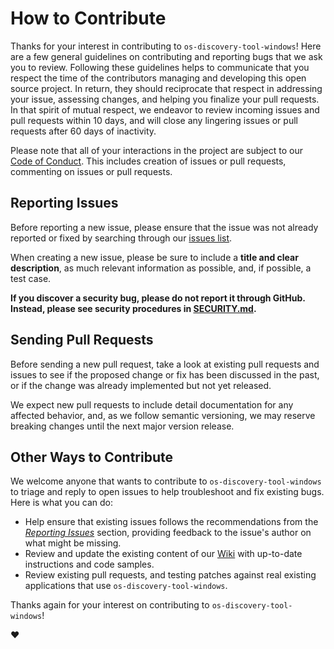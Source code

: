 # How to Contribute

Thanks for your interest in contributing to `os-discovery-tool-windows`! Here are a few general guidelines on contributing and
reporting bugs that we ask you to review. Following these guidelines helps to communicate that you respect the time of
the contributors managing and developing this open source project. In return, they should reciprocate that respect in
addressing your issue, assessing changes, and helping you finalize your pull requests. In that spirit of mutual respect,
we endeavor to review incoming issues and pull requests within 10 days, and will close any lingering issues or pull
requests after 60 days of inactivity.

Please note that all of your interactions in the project are subject to our [Code of Conduct](/CODE_OF_CONDUCT.md). This
includes creation of issues or pull requests, commenting on issues or pull requests.

## Reporting Issues

Before reporting a new issue, please ensure that the issue was not already reported or fixed by searching through our
[issues list](https://github.com/cisco-intersight/os-discovery-tool-windows/issues).

When creating a new issue, please be sure to include a **title and clear description**, as much relevant information as
possible, and, if possible, a test case.

**If you discover a security bug, please do not report it through GitHub. Instead, please see security procedures in
[SECURITY.md](/SECURITY.md).**

## Sending Pull Requests

Before sending a new pull request, take a look at existing pull requests and issues to see if the proposed change or fix
has been discussed in the past, or if the change was already implemented but not yet released.

We expect new pull requests to include detail documentation for any affected behavior, and, as we follow semantic versioning, we may
reserve breaking changes until the next major version release.

## Other Ways to Contribute

We welcome anyone that wants to contribute to `os-discovery-tool-windows` to triage and reply to open issues to help troubleshoot
and fix existing bugs. Here is what you can do:

- Help ensure that existing issues follows the recommendations from the _[Reporting Issues](#reporting-issues)_ section,
  providing feedback to the issue's author on what might be missing.
- Review and update the existing content of our [Wiki](https://github.com/cisco-intersight/os-discovery-tool-windows/wiki) with up-to-date
  instructions and code samples.
- Review existing pull requests, and testing patches against real existing applications that use `os-discovery-tool-windows`.

Thanks again for your interest on contributing to `os-discovery-tool-windows`!

:heart: